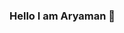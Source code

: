 ### Hello I am Aryaman 👋

<!--
**ARYAMANSHIVAMJHA/ARYAMANSHIVAMJHA** is a ✨ _special_ ✨ repository because its `README.md` (this file) appears on your GitHub profile.

Here are some ideas to get you started:

I am a Computer Science Engineering student at DIT University, Dehradun
- 🔭 I have studied C, C++, Java and Python.
- 🌱 I’m currently learning Machine Learning and IoT.
Interested in learning Ethical Hacking

- 👯 I’m looking to collaborate on ...
- 🤔 I’m looking for help with ...
- 💬 Ask me about ...
- 📫 Contact: aryamanshivamjha2105@gmail.com
- 😄 Pronouns: ...
- ⚡ Fun fact: ...
-->
